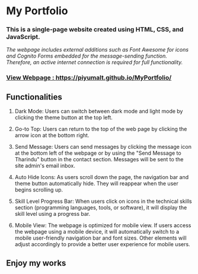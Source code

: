 <h1> 
My Portfolio </h1><h3>

This is a single-page website created using HTML, CSS, and JavaScript. </h3><i>

The webpage includes external additions such as Font Awesome for icons and Cognito Forms embedded for the message-sending function. Therefore, an active internet connection is required for full functionality.</i> <h3> <a href="https://piyumalt.github.io/MyPortfolio/">

View Webpage : https://piyumalt.github.io/MyPortfolio/ </a></h3>

<h2> Functionalities </h2> <ol><li>

Dark Mode: Users can switch between dark mode and light mode by clicking the theme button at the top left.      </li><li>

Go-to Top: Users can return to the top of the web page by clicking the arrow icon at the bottom right.    </li><li>

Send Message: Users can send messages by clicking the message icon at the bottom left of the webpage or by using the "Send Message to Tharindu" button in the contact section. Messages will be sent to the site admin's email inbox.          </li><li>

Auto Hide Icons: As users scroll down the page, the navigation bar and theme button automatically hide. They will reappear when the user begins scrolling up.        </li><li>

Skill Level Progress Bar: When users click on icons in the technical skills section (programming languages, tools, or software), it will display the skill level using a progress bar.      </li><li>

Mobile View: The webpage is optimized for mobile view. If users access the webpage using a mobile device, it will automatically switch to a mobile user-friendly navigation bar and font sizes. Other elements will adjust accordingly to provide a better user experience for mobile users.   </li>


</ol>
<h2>Enjoy my works</h2>
